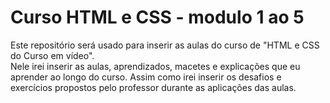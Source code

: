 # Curso HTML e CSS - modulo 1 ao 5
 
Este repositório será usado para inserir as aulas do curso de "HTML e CSS do Curso em vídeo".
<br>Nele irei inserir as aulas, aprendizados, macetes e explicações que eu aprender ao longo do curso. Assim como irei inserir os desafios e exercícios propostos pelo professor durante as aplicações das aulas.
